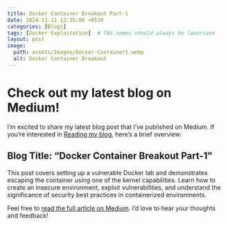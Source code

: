 ```yaml
---
title: Docker Container Breakout Part-1
date: 2024-11-11 12:35:00 +0530
categories: [Blogs]
tags: [Docker Exploitation]  # TAG names should always be lowercase
layout: post
image:
  path: assets/Images/Docker-Container1.webp
  alt: Docker Container Breakout
---
```


# Check out my latest blog on Medium! 

I’m excited to share my latest blog post that I’ve published on Medium. If you’re interested in [Reading my blog](https://medium.com/@xUr00U/docker-container-breakout-part-1-d364fede4209), here’s a brief overview:

## Blog Title: “Docker Container Breakout Part-1"

This post covers setting up a vulnerable Docker lab and demonstrates escaping the container using one of the kernel capabilities. Learn how to create an insecure environment, exploit vulnerabilities, and understand the significance of security best practices in containerized environments.

Feel free to [read the full article on Medium](https://medium.com/@xUr00U/docker-container-breakout-part-1-d364fede4209). I’d love to hear your thoughts and feedback!
